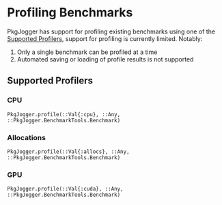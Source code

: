 # Profiling Benchmarks

PkgJogger has support for profiling existing benchmarks using one of the [Supported Profilers](#supported-profilers),
support for profiling is currently limited. Notably:

1. Only a single benchmark can be profiled at a time
2. Automated saving or loading of profile results is not supported

## Supported Profilers


### CPU
```@docs
PkgJogger.profile(::Val{:cpu}, ::Any, ::PkgJogger.BenchmarkTools.Benchmark)
```

### Allocations

```@docs
PkgJogger.profile(::Val{:allocs}, ::Any, ::PkgJogger.BenchmarkTools.Benchmark)
```

### GPU

```@docs
PkgJogger.profile(::Val{:cuda}, ::Any, ::PkgJogger.BenchmarkTools.Benchmark)
```
